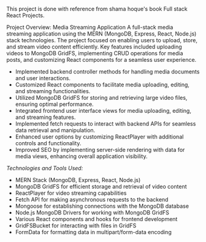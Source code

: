 This project is done with reference from shama hoque's book Full stack React Projects.

Project Overview: Media Streaming Application
A full-stack media streaming application using the MERN (MongoDB, Express, React, Node.js) stack technologies. The project focused on enabling users to upload, store, and stream video content efficiently. Key features included uploading videos to MongoDB GridFS, implementing CRUD operations for media posts, and customizing React components for a seamless user experience.

- Implemented backend controller methods for handling media documents and user interactions.
- Customized React components to facilitate media uploading, editing, and streaming functionalities.
- Utilized MongoDB GridFS for storing and retrieving large video files, ensuring optimal performance.
- Integrated frontend user interface views for media uploading, editing, and streaming features.
- Implemented fetch requests to interact with backend APIs for seamless data retrieval and manipulation.
- Enhanced user options by customizing ReactPlayer with additional controls and functionality.
- Improved SEO by implementing server-side rendering with data for media views, enhancing overall application visibility.

*Technologies and Tools Used:*
- MERN Stack (MongoDB, Express, React, Node.js)
- MongoDB GridFS for efficient storage and retrieval of video content
- ReactPlayer for video streaming capabilities
- Fetch API for making asynchronous requests to the backend
- Mongoose for establishing connections with the MongoDB database
- Node.js MongoDB Drivers for working with MongoDB GridFS
- Various React components and hooks for frontend development
- GridFSBucket for interacting with files in GridFS
- FormData for formatting data in multipart/form-data encoding
